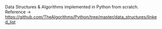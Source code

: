 Data Structures & Algorithms implemented in Python from scratch.
Reference -> https://github.com/TheAlgorithms/Python/tree/master/data_structures/linked_list